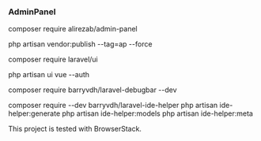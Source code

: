 ### AdminPanel
composer require alirezab/admin-panel

php artisan vendor:publish --tag=ap --force

composer require laravel/ui

php artisan ui vue --auth

composer require barryvdh/laravel-debugbar --dev

composer require --dev barryvdh/laravel-ide-helper php artisan ide-helper:generate php artisan ide-helper:models php artisan ide-helper:meta

This project is tested with BrowserStack.
